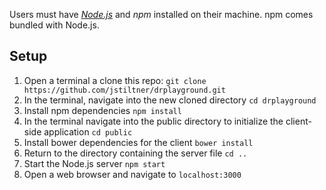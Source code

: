 Users must have [_Node.js_](https://nodejs.org/en/download/) and _npm_ installed on their machine. npm comes bundled with Node.js.

## Setup
1. Open a terminal a clone this repo: `git clone https://github.com/jstiltner/drplayground.git`
2. In the terminal, navigate into the new cloned directory `cd drplayground`
3. Install npm dependencies `npm install`
4. In the terminal navigate into the public directory to initialize the client-side application `cd public`
5. Install bower dependencies for the client `bower install`
6. Return to the directory containing the server file `cd ..`
6. Start the Node.js server `npm start`
7. Open a web browser and navigate to `localhost:3000`
